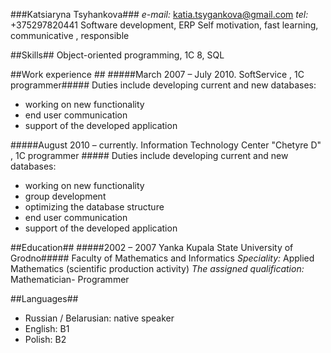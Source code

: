 ###Katsiaryna Tsyhankova###
*e-mail:* katia.tsygankova@gmail.com
*tel:* +375297820441
Software development,  ERP
Self motivation, fast learning, communicative , responsible

##Skills##
Object-oriented programming, 1C 8, SQL

##Work experience ##
#####March 2007 – July 2010.   SoftService , 1C programmer#####
Duties include developing current and new databases:
* working on new functionality
* end user communication
* support of  the developed application

#####August 2010 – currently. Information Technology Center "Chetyre D" , 1C programmer #####
Duties include developing current and new databases:
* working on new functionality
* group development 
* optimizing the database structure
* end user communication
* support of  the developed application

##Education##
#####2002 – 2007 Yanka Kupala  State University of Grodno#####
Faculty of Mathematics and Informatics
*Speciality:* Applied Mathematics (scientific production activity)
*The assigned qualification:* Mathematician- Programmer

##Languages##
* Russian / Belarusian: native speaker
* English: B1
* Polish: B2

